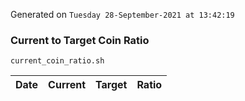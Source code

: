 Generated on `Tuesday 28-September-2021 at 13:42:19`

### Current to Target Coin Ratio
`current_coin_ratio.sh`

Date|Current|Target|Ratio
---|---|---|---
